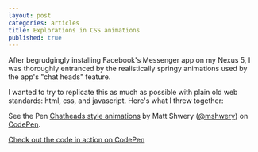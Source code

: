 ```yaml
---
layout: post
categories: articles
title: Explorations in CSS animations
published: true
---
```


After begrudgingly installing Facebook's Messenger app on my Nexus 5, I was thoroughly entranced by the realistically springy animations used by the app's "chat heads" feature.

I wanted to try to replicate this as much as possible with plain old web standards: html, css, and javascript. Here's what I threw together:

<p data-height="500" data-theme-id="0" data-slug-hash="mjedK" data-default-tab="result" class='codepen'>See the Pen <a href='http://codepen.io/mshwery/pen/mjedK/'>Chatheads style animations</a> by Matt Shwery (<a href='http://codepen.io/mshwery'>@mshwery</a>) on <a href='http://codepen.io'>CodePen</a>.</p>
<script async src="//codepen.io/assets/embed/ei.js"></script>

<a href="http://codepen.io/mshwery/pen/mjedK" class="codepen" target="_blank">Check out the code in action on CodePen</a>
